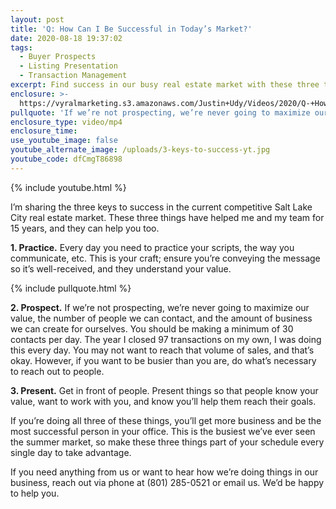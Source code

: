 ```yaml
---
layout: post
title: 'Q: How Can I Be Successful in Today’s Market?'
date: 2020-08-18 19:37:02
tags:
  - Buyer Prospects
  - Listing Presentation
  - Transaction Management
excerpt: Find success in our busy real estate market with these three tips.
enclosure: >-
  https://vyralmarketing.s3.amazonaws.com/Justin+Udy/Videos/2020/Q-+How+Can+I+Be+Successful+in+Todays+Market_.mp4
pullquote: 'If we’re not prospecting, we’re never going to maximize our value.'
enclosure_type: video/mp4
enclosure_time:
use_youtube_image: false
youtube_alternate_image: /uploads/3-keys-to-success-yt.jpg
youtube_code: dfCmgT86898
---
```


{% include youtube.html %}

I’m sharing the three keys to success in the current competitive Salt Lake City real estate market. These three things have helped me and my team for 15 years, and they can help you too.&nbsp;

**1\. Practice.** Every day you need to practice your scripts, the way you communicate, etc. This is your craft; ensure you’re conveying the message so it’s well-received, and they understand your value.

{% include pullquote.html %}

**2\. Prospect.** If we’re not prospecting, we’re never going to maximize our value, the number of people we can contact, and the amount of business we can create for ourselves. You should be making a minimum of 30 contacts per day. The year I closed 97 transactions on my own, I was doing this every day. You may not want to reach that volume of sales, and that’s okay. However, if you want to be busier than you are, do what’s necessary to reach out to people.&nbsp;

**3\. Present.** Get in front of people. Present things so that people know your value, want to work with you, and know you’ll help them reach their goals.&nbsp;

If you’re doing all three of these things, you’ll get more business and be the most successful person in your office. This is the busiest we’ve ever seen the summer market, so make these three things part of your schedule every single day to take advantage.&nbsp;

If you need anything from us or want to hear how we’re doing things in our business, reach out via phone at (801) 285-0521 or email us. We’d be happy to help you.